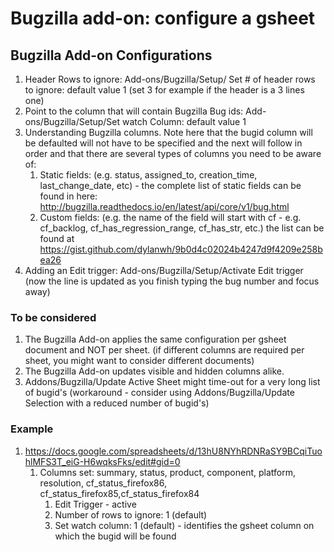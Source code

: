 # Bugzilla add-on: configure a gsheet 


## Bugzilla Add-on Configurations ##
1. Header Rows to ignore: Add-ons/Bugzilla/Setup/ Set # of header rows to ignore: default value 1 (set 3 for example if the header is a 3 lines one)
1. Point to the column that will contain Bugzilla Bug ids:  Add-ons/Bugzilla/Setup/Set watch Column: default value 1 
1. Understanding Bugzilla columns. Note here that the bugid column will be defaulted will not have to be specified and the next will follow in order and that there are several types of columns you need to be aware of:
    1. Static fields: (e.g. status, assigned_to, creation_time, last_change_date, etc) - the complete list of static fields can be found in here: http://bugzilla.readthedocs.io/en/latest/api/core/v1/bug.html
    1. Custom fields: (e.g. the name of the field will start with cf - e.g. cf_backlog, cf_has_regression_range, cf_has_str, etc.) the list can be found at https://gist.github.com/dylanwh/9b0d4c02024b4247d9f4209e258bea26 
1. Adding an Edit trigger: Add-ons/Bugzilla/Setup/Activate Edit trigger (now the line is updated as you finish typing the bug number and focus away)


### To be considered  ###
1. The Bugzilla Add-on applies the same configuration per gsheet document and NOT per sheet. (if different columns are required per sheet, you might want to consider different documents)
1. The Bugzilla Add-on updates visible and hidden columns alike.
1. Addons/Bugzilla/Update Active Sheet might time-out for a very long list of bugid's (workaround - consider using Addons/Bugzilla/Update Selection with a reduced number of bugid's)

 
### Example  ###
1. https://docs.google.com/spreadsheets/d/13hU8NYhRDNRaSY9BCqiTuohlMFS3T_eiG-H6wqksFks/edit#gid=0
    1. Columns set: summary, status, product, component, platform, resolution, cf_status_firefox86, cf_status_firefox85,cf_status_firefox84
        1. Edit Trigger - active
        1. Number of rows to ignore: 1 (default)
        1. Set watch column: 1 (default) - identifies the gsheet column on which the bugid will be found
        
    
        






